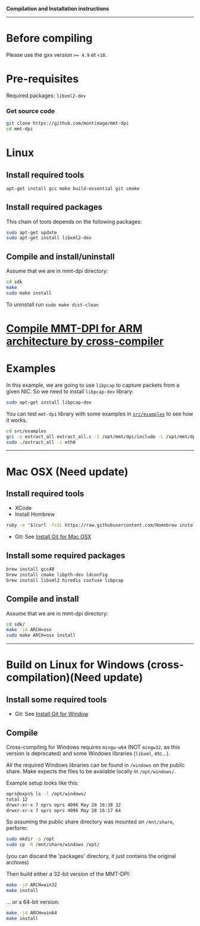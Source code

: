 **Compilation and Installation instructions**

------------------

# Before compiling
Please use the gxx version `>= 4.9` et `<10`.

# Pre-requisites

Required packages: `libxml2-dev`

### Get source code
```bash
git clone https://github.com/montimage/mmt-dpi
cd mmt-dpi
```
 
# Linux 

## Install required tools

```bash
apt-get install gcc make build-essential git cmake 
```

## Install required packages

This chain of tools depends on the following packages:
```bash
sudo apt-get update
sudo apt-get install libxml2-dev
```

## Compile and install/uninstall

Assume that we are in mmt-dpi directory:
```sh
cd sdk
make
sudo make install
```

To uninstall run `sudo make dist-clean`

# [Compile MMT-DPI for ARM architecture by cross-compiler](./Compiling-mmt-sdk-for-ARM-architecture-by-cross-compiler.md)

# Examples

In this example, we are going to use `libpcap` to capture packets from a given NIC. So we need to install `libpcap-dev` library:

```bash
sudo apt-get install libpcap-dev
```

You can test `mmt-dpi` library with some examples in [`src/examples`](../src/examples) to see how it works.

```sh
cd src/examples
gcc -o extract_all extract_all.c -I /opt/mmt/dpi/include -L /opt/mmt/dpi/lib -lmmt_core -ldl -lpcap
sudo ./extract_all -i eth0
```

---------------------------------

# Mac OSX **(Need update)**

## Install required tools

* XCode
* Install Hombrew
```bash
ruby -e "$(curl -fsSL https://raw.githubusercontent.com/Homebrew install/master/install)"
``` 
* Git: See [Install Git for Mac OSX](http://git-scm.com/download/mac)

## Install some required packages
```bash
brew install gcc48
brew install cmake libpth-dev ldconfig 
brew install libxml2 hiredis confuse libpcap
```    

## Compile and install

Assume that we are in mmt-dpi directory:
```sh
cd sdk/
make -j4 ARCH=osx
sudo make ARCH=osx install
```

---------------------------------
# Build on Linux for Windows (cross-compilation)**(Need update)**

## Install some required tools
* Git: See [Install Git for Window](http://git-scm.com/download/win)

## Compile
Cross-compiling for Windows requires `mingw-w64` (NOT `mingw32`, as this version is deprecated)
and some Windows libraries (`libxml`, etc...).

All the required Windows libraries can be found in `/windows` on the public share.
Make expects the files to be available locally in `/opt/windows/`.

Example setup looks like this:
```sh
oprs@oxps% ls -l /opt/windows/
total 12
drwxr-xr-x 7 oprs oprs 4096 May 28 16:38 32
drwxr-xr-x 7 oprs oprs 4096 May 28 16:17 64
```
So assuming the public share directory was mounted on `/mnt/share`, perform:
```sh
sudo mkdir -p /opt
sudo cp -R /mnt/share/windows /opt/
```
(you can discard the 'packages' directory, it just contains the original archives)

Then build either a 32-bit version of the MMT-DPI:
```sh
make -j4 ARCH=win32
make install  
```
... or a 64-bit version:
```sh
make -j4 ARCH=win64
make install  
```
